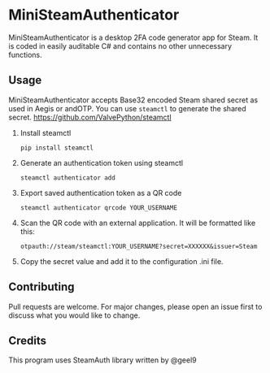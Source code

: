 # MiniSteamAuthenticator

MiniSteamAuthenticator is a desktop 2FA code generator app for Steam. It is coded in easily auditable C# and contains no other unnecessary functions.

## Usage

MiniSteamAuthenticator accepts Base32 encoded Steam shared secret as used in Aegis or andOTP.
You can use `steamctl` to generate the shared secret. https://github.com/ValvePython/steamctl

1. Install steamctl

    `pip install steamctl`
    
2. Generate an authentication token using steamctl

    `steamctl authenticator add`

3. Export saved authentication token as a QR code

    `steamctl authenticator qrcode YOUR_USERNAME`

4. Scan the QR code with an external application. It will be formatted like this:

    `otpauth://steam/steamctl:YOUR_USERNAME?secret=XXXXXX&issuer=Steam`

5. Copy the secret value and add it to the configuration .ini file.

## Contributing
Pull requests are welcome. For major changes, please open an issue first to discuss what you would like to change.

## Credits
This program uses SteamAuth library written by @geel9